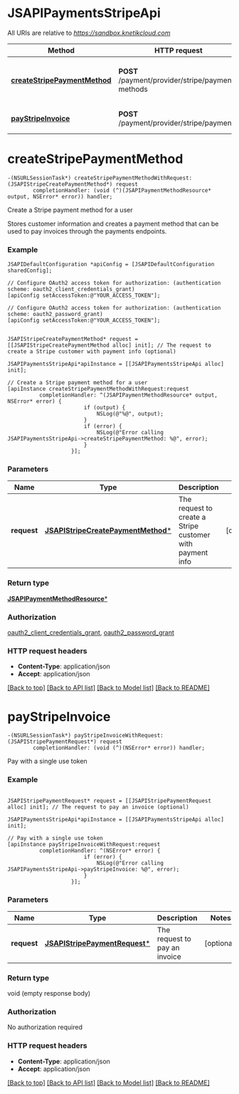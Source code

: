 # JSAPIPaymentsStripeApi

All URIs are relative to *https://sandbox.knetikcloud.com*

Method | HTTP request | Description
------------- | ------------- | -------------
[**createStripePaymentMethod**](JSAPIPaymentsStripeApi.md#createstripepaymentmethod) | **POST** /payment/provider/stripe/payment-methods | Create a Stripe payment method for a user
[**payStripeInvoice**](JSAPIPaymentsStripeApi.md#paystripeinvoice) | **POST** /payment/provider/stripe/payments | Pay with a single use token


# **createStripePaymentMethod**
```objc
-(NSURLSessionTask*) createStripePaymentMethodWithRequest: (JSAPIStripeCreatePaymentMethod*) request
        completionHandler: (void (^)(JSAPIPaymentMethodResource* output, NSError* error)) handler;
```

Create a Stripe payment method for a user

Stores customer information and creates a payment method that can be used to pay invoices through the payments endpoints.

### Example 
```objc
JSAPIDefaultConfiguration *apiConfig = [JSAPIDefaultConfiguration sharedConfig];

// Configure OAuth2 access token for authorization: (authentication scheme: oauth2_client_credentials_grant)
[apiConfig setAccessToken:@"YOUR_ACCESS_TOKEN"];

// Configure OAuth2 access token for authorization: (authentication scheme: oauth2_password_grant)
[apiConfig setAccessToken:@"YOUR_ACCESS_TOKEN"];


JSAPIStripeCreatePaymentMethod* request = [[JSAPIStripeCreatePaymentMethod alloc] init]; // The request to create a Stripe customer with payment info (optional)

JSAPIPaymentsStripeApi*apiInstance = [[JSAPIPaymentsStripeApi alloc] init];

// Create a Stripe payment method for a user
[apiInstance createStripePaymentMethodWithRequest:request
          completionHandler: ^(JSAPIPaymentMethodResource* output, NSError* error) {
                        if (output) {
                            NSLog(@"%@", output);
                        }
                        if (error) {
                            NSLog(@"Error calling JSAPIPaymentsStripeApi->createStripePaymentMethod: %@", error);
                        }
                    }];
```

### Parameters

Name | Type | Description  | Notes
------------- | ------------- | ------------- | -------------
 **request** | [**JSAPIStripeCreatePaymentMethod***](JSAPIStripeCreatePaymentMethod.md)| The request to create a Stripe customer with payment info | [optional] 

### Return type

[**JSAPIPaymentMethodResource***](JSAPIPaymentMethodResource.md)

### Authorization

[oauth2_client_credentials_grant](../README.md#oauth2_client_credentials_grant), [oauth2_password_grant](../README.md#oauth2_password_grant)

### HTTP request headers

 - **Content-Type**: application/json
 - **Accept**: application/json

[[Back to top]](#) [[Back to API list]](../README.md#documentation-for-api-endpoints) [[Back to Model list]](../README.md#documentation-for-models) [[Back to README]](../README.md)

# **payStripeInvoice**
```objc
-(NSURLSessionTask*) payStripeInvoiceWithRequest: (JSAPIStripePaymentRequest*) request
        completionHandler: (void (^)(NSError* error)) handler;
```

Pay with a single use token

### Example 
```objc

JSAPIStripePaymentRequest* request = [[JSAPIStripePaymentRequest alloc] init]; // The request to pay an invoice (optional)

JSAPIPaymentsStripeApi*apiInstance = [[JSAPIPaymentsStripeApi alloc] init];

// Pay with a single use token
[apiInstance payStripeInvoiceWithRequest:request
          completionHandler: ^(NSError* error) {
                        if (error) {
                            NSLog(@"Error calling JSAPIPaymentsStripeApi->payStripeInvoice: %@", error);
                        }
                    }];
```

### Parameters

Name | Type | Description  | Notes
------------- | ------------- | ------------- | -------------
 **request** | [**JSAPIStripePaymentRequest***](JSAPIStripePaymentRequest.md)| The request to pay an invoice | [optional] 

### Return type

void (empty response body)

### Authorization

No authorization required

### HTTP request headers

 - **Content-Type**: application/json
 - **Accept**: application/json

[[Back to top]](#) [[Back to API list]](../README.md#documentation-for-api-endpoints) [[Back to Model list]](../README.md#documentation-for-models) [[Back to README]](../README.md)

